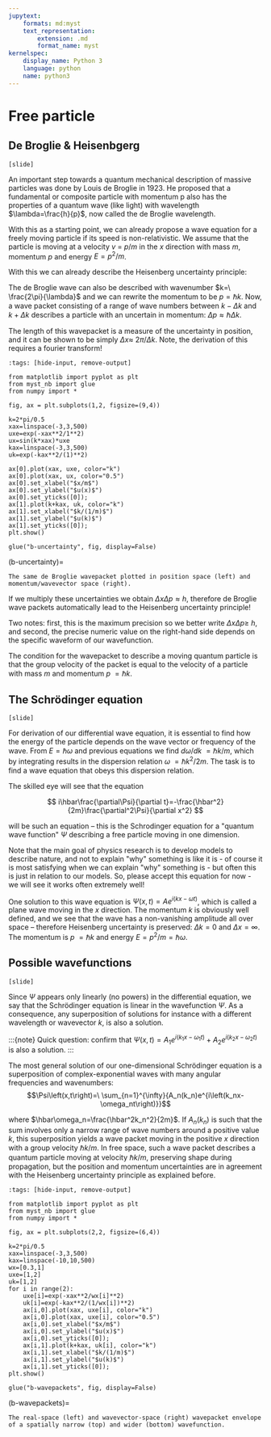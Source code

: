 ```yaml
---
jupytext:
    formats: md:myst
    text_representation:
        extension: .md
        format_name: myst
kernelspec:
    display_name: Python 3
    language: python
    name: python3
---
```


# Free particle

## De Broglie & Heisenbgerg

`[slide]`

<!-- Ph 1.2.  -->
An important step towards a quantum mechanical description of massive particles was done by Louis de Broglie in 1923. He proposed that a fundamental or composite particle with momentum p also has the properties of a quantum wave (like light) with wavelength $\lambda=\frac{h}{p}$, now called the de Broglie wavelength. 

<!-- Ph 2.2.  -->
With this as a starting point, we can already propose a wave equation for a freely moving particle if its speed is non-relativistic. We assume that the particle is moving at a velocity $v\ =\ p/m$ in the $x$ direction with mass $m$, momentum $p$ and energy $E=p^2/m$. 

With this we can already describe the Heisenberg uncertainty principle:

The de Broglie wave can also be described with wavenumber $k=\ \frac{2\pi}{\lambda}$ and we can rewrite the momentum to be $p=\hbar k$. Now, a wave packet consisting of a range of wave numbers between $k-\Delta k$ and $k+\Delta k$ describes a particle with an uncertain in momentum: $\Delta p\approx\hbar\Delta k$. 

The length of this wavepacket is a measure of the uncertainty in position, and it can be shown to be simply $\Delta x\approx\ 2\pi/\Delta k$. Note, the derivation of this requires a fourier transform! 

```{code-cell} ipython3
:tags: [hide-input, remove-output]

from matplotlib import pyplot as plt
from myst_nb import glue
from numpy import *

fig, ax = plt.subplots(1,2, figsize=(9,4))

k=2*pi/0.5
xax=linspace(-3,3,500)
uxe=exp(-xax**2/1**2)
ux=sin(k*xax)*uxe
kax=linspace(-3,3,500)
uk=exp(-kax**2/(1)**2)

ax[0].plot(xax, uxe, color="k")
ax[0].plot(xax, ux, color="0.5")
ax[0].set_xlabel("$x/m$")
ax[0].set_ylabel("$u(x)$")
ax[0].set_yticks([0]); 
ax[1].plot(k+kax, uk, color="k")
ax[1].set_xlabel("$k/(1/m)$")
ax[1].set_ylabel("$u(k)$")
ax[1].set_yticks([0]); 
plt.show()

glue("b-uncertainty", fig, display=False)
```

(b-uncertainty)=
```{glue:figure} b-uncertainty
The same de Broglie wavepacket plotted in position space (left) and momentum/wavevector space (right).
```


If we multiply these uncertainties we obtain $\Delta x\Delta p\approx h$, therefore de Broglie wave packets automatically lead to the Heisenberg uncertainty principle! 

Two notes: first, this is the maximum precision so we better write $\Delta x\Delta p\ge\ h$, and second, the precise numeric value on the right-hand side depends on the specific waveform of our wavefunction.

The condition for the wavepacket to describe a moving quantum particle is that the group velocity of the packet is equal to the velocity of a particle with mass $m$ and momentum $p\ =\hbar k$.

## The Schrödinger equation

<!-- Additional: Philips 2.1 -->
`[slide]`

For derivation of our differential wave equation, it is essential to find how the energy of the particle depends on the wave vector or frequency of the wave. From $E=\hbar\omega$ and previous equations we find $d\omega/dk\ =\hbar k/m$, which by integrating results in the dispersion relation $\omega\ =\hbar k^2/2m$. The task is to find a wave equation that obeys this dispersion relation. 

The skilled eye will see that the equation  

$$
i\hbar\frac{\partial\Psi}{\partial t}=-\frac{\hbar^2}{2m}\frac{\partial^2\Psi}{\partial x^2}
$$

will be such an equation – this is the Schrodinger equation for a "quantum wave function" $\Psi$ describing a free particle moving in one dimension.

Note that the main goal of physics research is to develop models to describe nature, and not to explain "why" something is like it is - of course it is most satisfying when we can explain "why" something is - but often this is just in relation to our models. So, please accept this equation for now - we will see it works often extremely well!

One solution to this wave equation is 
$\Psi\left(x,t\right)=Ae^{i(kx-\omega t)}$, which is called a plane wave moving in the $x$ direction. The momentum $k$ is obviously well defined, and we see that the wave has a non-vanishing amplitude all over space – therefore Heisenberg uncertainty is preserved: $\Delta k=0$ and $\Delta x=\infty$. The momentum is $p\ =\hbar k$ and energy $E=p^2/m=\hbar\omega$.

<!-- Quick question: verify that real functions Acos(k x – w t) and Asin(k x – w t) are not solutions – remind yourselves of Euler’s formula. -->
<!-- Ph problem 2.3 -->

## Possible wavefunctions

`[slide]`

Since $\Psi$ appears only linearly (no powers) in the differential equation, we say that the Schrödinger equation is linear in the wavefunction $\Psi$. As a consequence, any superposition of solutions for instance with a different wavelength or wavevector $k$, is also a solution. 

:::{note}
Quick question: confirm that $\Psi(x,t)=A_1 e^{i(k_1x-\omega_1 t)}+A_2 e^{i(k_2x-\omega_2 t)}$ is also a solution. 
:::

The most general solution of our one-dimensional Schrödinger equation is a superposition of complex-exponential waves with many angular frequencies and wavenumbers: 
$$\Psi\left(x,t\right)=\ \sum_{n=1}^{\infty}{A_n(k_n)e^{i\left(k_nx-\omega_nt\right)}}$$

where $\hbar\omega_n=\frac{\hbar^2k_n^2}{2m}$. If $A_n(k_n)$ is such that the sum involves only a narrow range of wave numbers around a positive value $k$, this superposition yields a wave packet moving in the positive $x$ direction with a group velocity $\hbar k/m$. In free space, such a wave packet describes a quantum particle moving at velocity $\hbar k/m$, preserving shape during propagation, but the position and momentum uncertainties are in agreement with the Heisenberg uncertainty principle as explained before.

```{code-cell} ipython3
:tags: [hide-input, remove-output]

from matplotlib import pyplot as plt
from myst_nb import glue
from numpy import *

fig, ax = plt.subplots(2,2, figsize=(6,4))

k=2*pi/0.5
xax=linspace(-3,3,500)
kax=linspace(-10,10,500)
wx=[0.3,1]
uxe=[1,2]
uk=[1,2]
for i in range(2):
    uxe[i]=exp(-xax**2/wx[i]**2)
    uk[i]=exp(-kax**2/(1/wx[i])**2)
    ax[i,0].plot(xax, uxe[i], color="k")
    ax[i,0].plot(xax, uxe[i], color="0.5")
    ax[i,0].set_xlabel("$x/m$")
    ax[i,0].set_ylabel("$u(x)$")
    ax[i,0].set_yticks([0]); 
    ax[i,1].plot(k+kax, uk[i], color="k")
    ax[i,1].set_xlabel("$k/(1/m)$")
    ax[i,1].set_ylabel("$u(k)$")
    ax[i,1].set_yticks([0]); 
plt.show()

glue("b-wavepackets", fig, display=False)
```

(b-wavepackets)=
```{glue:figure} b-wavepackets
The real-space (left) and wavevector-space (right) wavepacket envelope of a spatially narrow (top) and wider (bottom) wavefunction.
```
